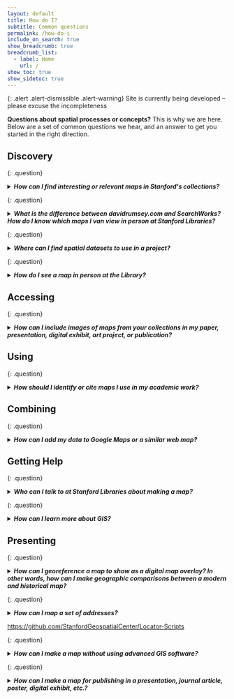```yaml
---
layout: default
title: How do I?
subtitle: Common questions
permalink: /how-do-i
include_on_search: true
show_breadcrumb: true
breadcrumb_list:
  - label: Home
    url: /
show_toc: true
show_sidetoc: true
---
```


{: .alert .alert-dismissible .alert-warning}
Site is currently being developed – please excuse the incompleteness

**Questions about spatial processes or concepts?** This is why we are here. Below are a set of common questions we hear, and an answer to get you started in the right direction.

## Discovery

{: .question}

<details>
  <summary><b><em>How can I find interesting or relevant maps in Stanford's collections?</em></b></summary>
  <div class="answer">
    <p>You can search for maps in Stanford's collections using <a href="https://searchworks.stanford.edu/" target="_blank">SearchWorks</a>, the library's online catalog. You can also explore the <a href="https://www.davidrumsey.com/" target="_blank">David Rumsey Map Collection</a> for a wide range of historical maps. If you need help finding maps, you can <a href="/contact">reach out to us</a> for assistance.</p>
  </div>
</details>

{: .question}

<details>
  <summary><b><em>What is the difference between davidrumsey.com and SearchWorks? How do I know which maps I van view in person at Stanford Libraries?</em></b></summary>
  <div class="answer">
    <p>David Rumsey is a map collector with a collection of maps that he has digitized and made available online. SearchWorks is the Stanford Libraries catalog, which includes maps from the David Rumsey collection as well as other maps in the library's collections. You can view maps in person at Stanford Libraries by checking the item's location in SearchWorks or contacting the library for more information.</p>
  </div>
</details>

{: .question}

<details>
  <summary><b><em>Where can I find spatial datasets to use in a project?</em></b></summary>
  <div class="answer">
    <p>There are many places to find spatial datasets online. Stanford Libraries offers access to a wide range of spatial data resources, including the <a href="https://earthworks.stanford.edu/" target="_blank">EarthWorks</a> geospatial data discovery tool. You can also explore the <a href="https://www.census.gov/geographies/mapping-files/time-series/geo/tiger-line-file.html" target="_blank">U.S. Census Bureau's TIGER/Line Shapefiles</a> for geographic data. If you need help finding spatial datasets, you can <a href="/contact">reach out to us</a> for assistance.</p>
  </div>
</details>

{: .question}

<details>
  <summary><b><em>How do I see a map in person at the Library?</em></b></summary>
  <div class="answer">
    <p>You can request maps from the David Rumsey Map Center for viewing in the reading room. [More information on how to request maps.]</p>

    <p>Branner Library is an open stack collection, meaning you can browse the collection in person. [More information on visiting Branner Library.]</p>

  </div>
</details>

## Accessing

{: .question}

<details>
  <summary><b><em>How can I include images of maps from your collections in my paper, presentation, digital exhibit, art project, or publication?</em></b></summary>
  <div class="answer">
    <p>If a map from Stanford Libraries has been scanned and made available to you in <a href="https://searchworks.stanford.edu/" target="_blank">SearchWorks</a>, you can read the permissions statements on their page. Permissions statements will tell you how the map can be used, how to acknowledge it in your work, and who to contact for more information. Most of the time, there is a link to download the map image directly on its page. [Download links on Searchworks & DR.com; direct linking using IIIF; exporting map images from ArcGIS. Permissions?]</p>
   
  </div>
</details>

## Using

{: .question}

<details>
  <summary><b><em>How should I identify or cite maps I use in my academic work?</em></b></summary>
  <div class="answer">
    <p>When citing a map in your academic work, you should include the following information:
      [Examples; description of acceptable uses]
    </p>
    
  </div>
</details>

## Combining

{: .question}

<details>
  <summary><b><em>How can I add my data to Google Maps or a similar web map?</em></b></summary>
  <div class="answer">
    <p>Adding data to a Google maps-style web map can be done in several ways using Felt maps, ArcGIS Online, Google Earth Web, StoryMaps JS, Leaflet, Mapbox, OpenLayers, or MapLibre.</p>
  </div>
</details>

## Getting Help

{: .question}

<details>
  <summary><b><em>Who can I talk to at Stanford Libraries about making a map?</em></b></summary>
  <div class="answer">
    <p>If you need help making a map, you can reach out to the <a href="/contact">Stanford Geospatial Center</a> for assistance. The Geospatial Center offers consultations, workshops, and other resources to help you create maps for your research or projects.</p>
    <p>Branner and DRMC for examples for inspiration, project scoping, etc.</p>
  </div>
</details>

{: .question}

<details>
  <summary><b><em>How can I learn more about GIS?</em></b></summary>
<div class="answer">
    <p>
      Here are some resources to help you learn about Geographic Information Systems (GIS):
    </p>
    <ul>
      <li>
        <a href="#" target="_blank">Stanford GIS course?</a> - A Stanford course for learning GIS.
      </li>
      <li>
        <a href="#" target="_blank">[David Medeiros's consultation link?]</a> - Talk to an expert cartographer.
      </li>
      <li>
        <a href="#" target="_blank">Mapschool.io?</a> - Learn about GIS online.
      </li>
    </ul>

  </div>
</details>

## Presenting

{: .question}

<details>
  <summary><b><em>How can I georeference a map to show as a digital map overlay? In other words, how can I make geographic comparisons between a modern and historical map?</em></b></summary>
  <div class="answer">
       <p>There are several ways to go about this. Tutorials below are arranged with the easiest one at the top and become more complex as you go down the list. Let's add some here.</p>

        <ul>
            <li>
                <a href="https://docs.google.com/document/d/1bYLQePTx8Cdcke4MZjFw1Kr0r6Isc1J_cki2JZRnUso/edit?usp=sharing">
                    How to Georeference a Map in Allmaps to Display in Felt
                </a>
                <ul style="margin-left: 20px;">
                    <li>*Simple tutorial for creating a georeferenced overlay of a historical map image on a contemporary basemap in Felt.com, a cloud-based GIS application.*</li>
                </ul>
            </li>

            <li>
                <a href="https://storymaps.arcgis.com/stories/e8d1d13ca8894643970f315d16010ee9">
                    Georeferencing in QGIS
                </a>
                <ul style="margin-left: 20px;">
                    <li>*Learn to georeference historical maps in QGIS, a desktop GIS application, resulting in a more precise alignment between map image and location.*</li>
                </ul>
            </li>
        </ul>

</div>
  </details>

{: .question}

<details>
  <summary><b><em>How can I map a set of addresses?</em></b></summary>
  <div class="answer">
    <p>Geocoding is the process of converting addresses into geographic coordinates that can be used to create a map. The recommended resource for starting your geocoding work at Stanford is the <a href="https://guides.library.stanford.edu/sgc/services" target="_blank">Stanford Geospatial Center's Geocoding Services for Research Guide</a>.</p>
      
    <p>There are several ways to map a set of addresses. You can use a GIS software like ArcGIS or QGIS to geocode the addresses and create a map. You can also use online mapping tools like Google Maps or Mapbox to create a map of your addresses. If you need help mapping a set of addresses, you can reach out to the <a href="/contact">Stanford Geospatial Center</a> for assistance.</p>
  </div>
</details>

https://github.com/StanfordGeospatialCenter/Locator-Scripts

{: .question}

<details>
  <summary><b><em>How can I make a map without using advanced GIS software?</em></b></summary>
  <div class="answer">
    <p>SimplyAnalytics, Felt, Google My Maps, and ArcGIS Online are all tools that allow you to create maps without using advanced GIS software. These tools are user-friendly and offer a range of features for creating maps for research, projects, or presentations.</p>
  </div>
</details>

{: .question}

<details>
  <summary><b><em>How can I make a map for publishing in a presentation, journal article, poster, digital exhibit, etc.?</em></b></summary>
  <div class="answer">
    <p>There are several ways to create a map for publishing in a presentation, journal article, poster, digital exhibit, or other format. You can use GIS software like ArcGIS or QGIS to create a map and export it as an image or PDF. You can also use online mapping tools like Google My Maps or Mapbox to create a map and share it online. If you need help making a map for publishing, you can reach out to the <a href="/contact">Stanford Geospatial Center</a> for assistance.</p>
  </div>
</details>
